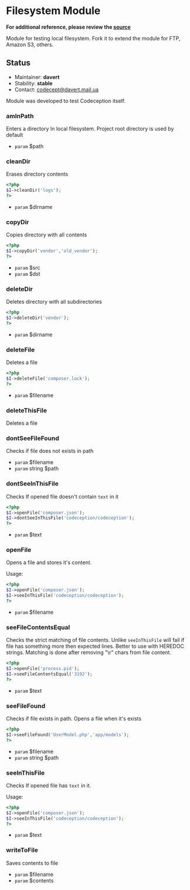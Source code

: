 # Filesystem Module

**For additional reference, please review the [source](https://github.com/Codeception/Codeception/tree/master/src/Codeception/Module/Filesystem.php)**


Module for testing local filesystem.
Fork it to extend the module for FTP, Amazon S3, others.

## Status

* Maintainer: **davert**
* Stability: **stable**
* Contact: codecept@davert.mail.ua

Module was developed to test Codeception itself.



























### amInPath
 
Enters a directory In local filesystem.
Project root directory is used by default

 * `param`  $path


















### cleanDir
 
Erases directory contents

``` php
<?php
$I->cleanDir('logs');
?>
```

 * `param`  $dirname


### copyDir
 
Copies directory with all contents

``` php
<?php
$I->copyDir('vendor','old_vendor');
?>
```

 * `param`  $src
 * `param`  $dst




### deleteDir
 
Deletes directory with all subdirectories

``` php
<?php
$I->deleteDir('vendor');
?>
```

 * `param`  $dirname


### deleteFile
 
Deletes a file

``` php
<?php
$I->deleteFile('composer.lock');
?>
```

 * `param`  $filename


### deleteThisFile
 
Deletes a file


### dontSeeFileFound
 
Checks if file does not exists in path

 * `param`  $filename
 * `param`  string $path


### dontSeeInThisFile
 
Checks If opened file doesn't contain `text` in it

``` php
<?php
$I->openFile('composer.json');
$I->dontSeeInThisFile('codeception/codeception');
?>
```

 * `param`  $text







### openFile
 
Opens a file and stores it's content.

Usage:

``` php
<?php
$I->openFile('composer.json');
$I->seeInThisFile('codeception/codeception');
?>
```

 * `param`  $filename



### seeFileContentsEqual
 
Checks the strict matching of file contents.
Unlike `seeInThisFile` will fail if file has something more then expected lines.
Better to use with HEREDOC strings.
Matching is done after removing "\r" chars from file content.

``` php
<?php
$I->openFile('process.pid');
$I->seeFileContentsEqual('3192');
?>
```

 * `param`  $text


### seeFileFound
 
Checks if file exists in path.
Opens a file when it's exists

``` php
<?php
$I->seeFileFound('UserModel.php','app/models');
?>
```

 * `param`  $filename
 * `param`  string $path


### seeInThisFile
 
Checks If opened file has `text` in it.

Usage:

``` php
<?php
$I->openFile('composer.json');
$I->seeInThisFile('codeception/codeception');
?>
```

 * `param`  $text



### writeToFile
 
Saves contents to file

 * `param`  $filename
 * `param`  $contents

